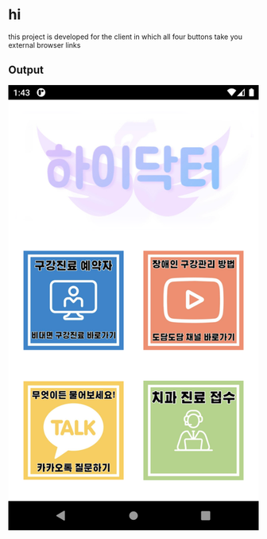 # hi

this project is developed for the client in which all four buttons take you external browser links

## Output

![App Screen Shot](images/ss.PNG)
